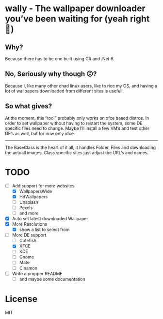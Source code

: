 # wally - The wallpaper downloader you’ve been waiting for (yeah right 🤣)

## Why?

Because there has to be one built using C# and .Net 6.

## No, Seriously why though 😕?

Because I, like many other chad linux users, like to rice my OS, and having a lot of wallpapers downloaded from different sites is usefull.

## So what gives?

At the moment, this “tool” probably only works on xfce based distros. In order to set wallpaper without having to restart the system, some DE specific files need to change. Maybe I’ll install a few VM’s and test other DE’s as well, but for now only xfce.

* * *

The BaseClass is the heart of it all, it handles Folder, Files and downloading the actuall images, Class specific sites just adjust the URL’s and names.

# TODO

- [ ] Add support for more websites
    - [x] WallpapersWide
    - [x] HdWallpapers
    - [ ] Unsplash
    - [ ] Pexels
    - [ ] and more
- [x] Auto set latest downloaded Wallpaper
- [x] More Resolutions
    - [x] show a list to select from
- [ ] More DE support
    - [ ] Cutefish
    - [x] XFCE
    - [ ] KDE
    - [ ] Gnome
    - [ ] Mate
    - [ ] Cinamon
- [ ] Write a propper README
    - [ ] and maybe some documentation

# License

MIT